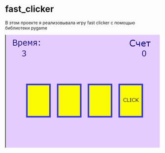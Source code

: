 # fast_clicker
В этом проекте я реализовывала игру fast clicker с помощью библиотеки pygame


![image](./main.png)
